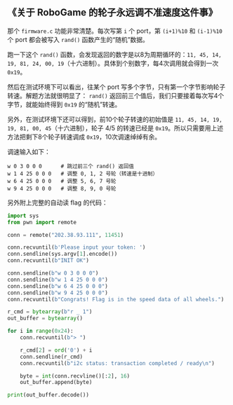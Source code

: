 ## 《关于 RoboGame 的轮子永远调不准速度这件事》

那个 `firmware.c` 功能非常清楚。每次写第 `i` 个 port，第 `(i+1)%10` 和 `(i-1)%10` 个 port 都会被写入 `rand()` 函数产生的“随机”数据。

跑一下这个 `rand()` 函数，会发现返回的数字是以8为周期循环的：`11, 45, 14, 19, 81, 24, 00, 19`（十六进制）。具体到个别数字，每4次调用就会得到一次 `0x19`。

然后在测试环境下可以看出，往某个 port 写多个字节，只有第一个字节影响轮子转速。解题方法就很明显了： `rand()` 返回前三个值后，我们只要接着每次写4个字节，就能始终得到 `0x19` 的“随机”转速。

另外，在测试环境下还可以得到，前10个轮子转速的初始值是 `11, 45, 14, 19, 19, 81, 00, 45`（十六进制），轮子 4/5 的转速已经是 `0x19`。所以只需要用上述方法把剩下8个轮子转速调成 `0x19`，10次调速绰绰有余。

调速输入如下：

```
w 0 3 0 0 0      # 跳过前三个 rand() 返回值
w 1 4 25 0 0 0   # 调整 0, 1, 2 号轮（转速是十进制）
w 6 4 25 0 0 0   # 调整 5, 6, 7 号轮
w 9 4 25 0 0 0   # 调整 8, 9, 0 号轮
```

另外附上完整的自动读 flag 的代码：

```python
import sys
from pwn import remote

conn = remote("202.38.93.111", 11451)

conn.recvuntil(b'Please input your token: ')
conn.sendline(sys.argv[1].encode())
conn.recvuntil(b"INIT OK")

conn.sendline(b"w 0 3 0 0 0")
conn.sendline(b"w 1 4 25 0 0 0")
conn.sendline(b"w 6 4 25 0 0 0")
conn.sendline(b"w 9 4 25 0 0 0")
conn.recvuntil(b"Congrats! Flag is in the speed data of all wheels.")

r_cmd = bytearray(b"r _ 1")
out_buffer = bytearray()

for i in range(0x24):
    conn.recvuntil(b"> ")

    r_cmd[2] = ord('0') + i
    conn.sendline(r_cmd)
    conn.recvuntil(b"i2c status: transaction completed / ready\n")

    byte = int(conn.recvline()[:2], 16)
    out_buffer.append(byte)

print(out_buffer.decode())
```

